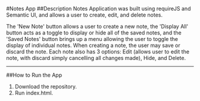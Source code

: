 #Notes App
##Description
Notes Application was built using requireJS and Semantic UI, and allows a user to create, edit, and delete notes.

The 'New Note' button allows a user to create a new note, the 'Display All' button acts as a toggle to display or hide all of the saved notes, and the 'Saved Notes' button brings up a menu allowing the user to toggle the display of individual notes. When creating a note, the user may save or discard the note. Each note also has 3 options: Edit (allows user to edit the note, with discard simply cancelling all changes made), Hide, and Delete.
***
##How to Run the App
1. Download the repository.
2. Run index.html.
